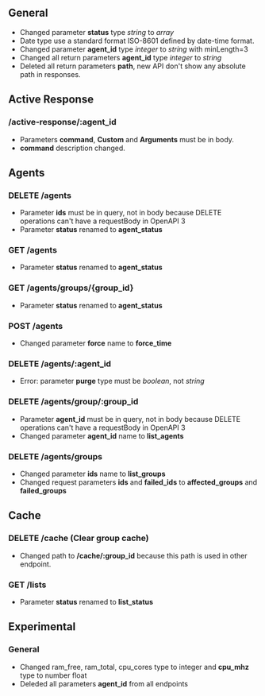 ## General
* Changed parameter **status** type *string* to *array*
* Date type use a standard format ISO-8601 defined by date-time format.
* Changed parameter **agent_id** type *integer* to *string* with minLength=3
* Changed all return parameters **agent_id** type *integer* to *string*
* Deleted all return parameters **path**, new API don't show any absolute path in responses.

## Active Response
### /active-response/:agent_id
* Parameters **command**, **Custom** and **Arguments** must be in body.
* **command** description changed.

## Agents


### DELETE /agents
* Parameter **ids** must be in query, not in body because DELETE operations can't have a requestBody in OpenAPI 3
* Parameter **status** renamed to **agent_status**

### GET /agents
* Parameter **status** renamed to **agent_status**

### GET /agents/groups/{group_id}
* Parameter **status** renamed to **agent_status**

### POST /agents
* Changed parameter **force** name to **force_time**

### DELETE /agents/:agent_id
* Error: parameter **purge** type must be *boolean*, not *string*

### DELETE /agents/group/:group_id
* Parameter **agent_id** must be in query, not in body because DELETE operations can't have a requestBody in OpenAPI 3
* Changed parameter **agent_id** name to **list_agents**

### DELETE /agents/groups
* Changed parameter **ids** name to **list_groups**
* Changed request parameters **ids** and **failed_ids** to **affected_groups** and **failed_groups**

## Cache
### DELETE /cache (Clear group cache)
* Changed path to **/cache/:group_id** because this path is used in other endpoint.

### GET /lists
* Parameter **status** renamed to **list_status**

## Experimental
### General
* Changed ram_free, ram_total, cpu_cores type to integer and **cpu_mhz** type to number float
* Deleded all parameters **agent_id** from all endpoints
